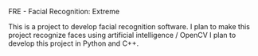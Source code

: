 FRE - Facial Recognition: Extreme

This is a project to develop facial recognition software.
I plan to make this project recognize faces using artificial intelligence / OpenCV
I plan to develop this project in Python and C++.

